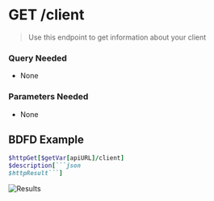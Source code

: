 # GET /client
> Use this endpoint to get information about your client

### Query Needed
* None
### Parameters Needed
* None

## BDFD Example
````ruby
$httpGet[$getVar[apiURL]/client]
$description[```json
$httpResult```]
````
![Results](https://media.discordapp.net/attachments/1065186079562534932/1065564615406272512/IMG_20230119_150226.jpg)